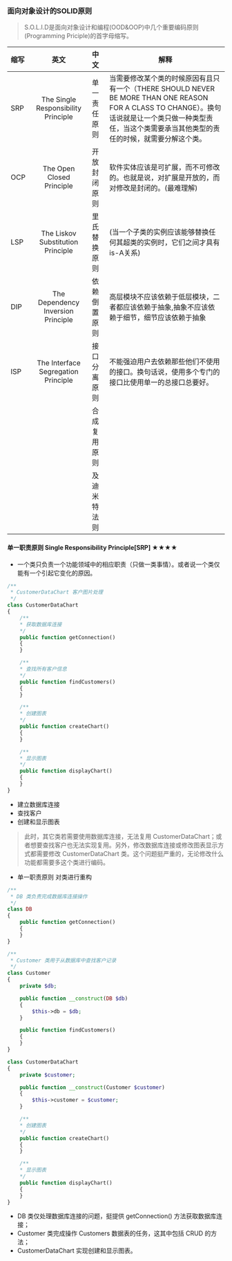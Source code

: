 ### 面向对象设计的SOLID原则
> S.O.L.I.D是面向对象设计和编程(OOD&OOP)中几个重要编码原则(Programming Priciple)的首字母缩写。

|缩写|英文|中文|解释|
|:--|:--:|:--|---|
|SRP|The Single Responsibility Principle|单一责任原则|当需要修改某个类的时候原因有且只有一个（THERE SHOULD NEVER BE MORE THAN ONE REASON FOR A CLASS TO CHANGE）。换句话说就是让一个类只做一种类型责任，当这个类需要承当其他类型的责任的时候，就需要分解这个类。 |
|OCP|The Open Closed Principle|开放封闭原则|软件实体应该是可扩展，而不可修改的。也就是说，对扩展是开放的，而对修改是封闭的。(最难理解)|
|LSP|The Liskov Substitution Principle|	里氏替换原则|(当一个子类的实例应该能够替换任何其超类的实例时，它们之间才具有is-A关系)|
|DIP|The Dependency Inversion Principle|依赖倒置原则|高层模块不应该依赖于低层模块，二者都应该依赖于抽象,抽象不应该依赖于细节，细节应该依赖于抽象 |
|ISP|The Interface Segregation Principle|接口分离原则|不能强迫用户去依赖那些他们不使用的接口。换句话说，使用多个专门的接口比使用单一的总接口总要好。|
|||合成复用原则||
|||及迪米特法则||

#### 单一职责原则 Single Responsibility Principle[SRP] ★★★★

+ 一个类只负责一个功能领域中的相应职责（只做一类事情）。或者说一个类仅能有一个引起它变化的原因。  
```php
/**
 * CustomerDataChart 客户图片处理
 */
class CustomerDataChart
{
    /**
    * 获取数据库连接
    */
    public function getConnection()
    {
    }

    /**
    * 查找所有客户信息
    */
    public function findCustomers()
    {
    }

    /**
    * 创建图表
    */
    public function createChart()
    {
    }

    /**
    * 显示图表
    */
    public function displayChart()
    {
    }
}
```
+ 建立数据库连接  
+ 查找客户  
+ 创建和显示图表  

> 此时，其它类若需要使用数据库连接，无法复用 CustomerDataChart；或者想要查找客户也无法实现复用。另外，修改数据库连接或修改图表显示方式都需要修改 CustomerDataChart 类。这个问题挺严重的，无论修改什么功能都需要多这个类进行编码。

+ 单一职责原则 对类进行重构
```php
/**
 * DB 类负责完成数据库连接操作
 */
class DB
{
    public function getConnection()
    {
    }
}

/**
 * Customer 类用于从数据库中查找客户记录
 */
class Customer
{
    private $db;

    public function __construct(DB $db)
    {
        $this->db = $db;
    }

    public function findCustomers()
    {
    }
}

class CustomerDataChart
{
    private $customer;

    public function __construct(Customer $customer)
    {
        $this->customer = $customer;
    }

    /**
    * 创建图表
    */
    public function createChart()
    {
    }

    /**
    * 显示图表
    */
    public function displayChart()
    {
    }
}
```

+ DB 类仅处理数据库连接的问题，挺提供 getConnection() 方法获取数据库连接；  
+ Customer 类完成操作 Customers 数据表的任务，这其中包括 CRUD 的方法；  
+ CustomerDataChart 实现创建和显示图表。  
